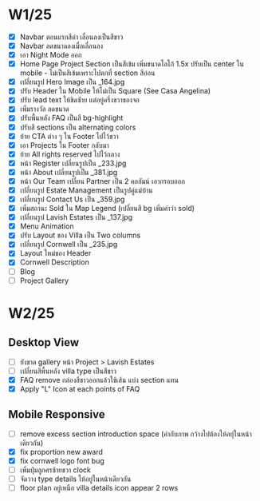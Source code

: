 # W1/25
- [x] Navbar ตอนแรกสีดำ เลื่อนลงเป็นสีขาว
- [x] Navbar ลดขนาดลงเมื่อเลื่อนลง
- [x] เอา Night Mode ออก
- [x] Home Page Project Section เป็นสีเข้ม เพิ่มขนาดโลโก้ 1.5x ปรับเป็น center ใน mobile - ไม่เป็นสีเข้มเพราะไปตกที่ section สีอ่อน
- [x] เปลี่ยนรูป Hero Image เป็น _164.jpg
- [x] ปรับ Header ใน Mobile ให้ไม่เป็น Square (See Casa Angelina)
- [x] ปรับ lead text ให้ชิดซ่้าย แต่อยู่ครึ่งขวาของจอ
- [x] เพิ่มรางวัล ลดขนาด
- [x] ปรับพื้นหลัง FAQ เป็นสี bg-highlight
- [x] ปรับสี sections เป็น alternating colors
- [x] ย้าย CTA ต่าง ๆ ใน Footer ไปไว้ขวา
- [x] เอา Projects ใน Footer กลับมา
- [x] ย้าย All rights reserved ไปไว้กลาง
- [x] หน้า Register เปลี่ยนรูปเป็น _233.jpg
- [x] หน้า About เปลี่ยนรูปเป็น _381.jpg
- [x] หน้า Our Team เปลี่ยน Partner เป็น 2 คอลัมน์ เอากรอบออก
- [x] เปลี่ยนรูป Estate Management เป็นรูปคู่แม่บ้าน
- [x] เปลี่ยนรูป Contact Us เป็น _359.jpg
- [x] เพิ่มสถานะ Sold ใน Map Legend (เปลี่ยนสี bg เพิ่มคำว่า sold)
- [x] เปลี่ยนรูป Lavish Estates เป็น _137.jpg
- [x] Menu Animation
- [x] ปรับ Layout ของ Villa เป็น Two columns
- [x] เปลี่ยนรูป Cornwell เป็น _235.jpg
- [x] Layout ใหม่ของ Header
- [x] Cornwell Description
- [ ] Blog
- [ ] Project Gallery

# W2/25
## Desktop View
- [ ] ยังขาด gallery หน้า Project > Lavish Estates
- [ ] เปลี่ยนสีพื้นหลัง villa type เป็นสีขาว
- [x] FAQ remove กล่องสีขาวออกแล้วใช้เส้น แบ่ง section แทน 
- [x] Apply "L" Icon at each points of FAQ

## Mobile Responsive
- [ ] remove excess section introduction space (คำกับภาพ กว้างไปต้องให้อยุ่ในหน้าเดียวกัน)
- [x] fix proportion new award 
- [x] fix cornwell logo font bug
- [ ] เพิ่มปุ่มลูกศรซ้ายขวา clock
- [ ] จัดวาง type details ให้อยู่ในหน้าเดียวกัน
- [ ] floor plan อยู่เหนือ villa details icon appear 2 rows
